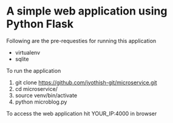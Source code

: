 # A simple web application using Python Flask

Following are the pre-requesties for running this application
- virtualenv
- sqlite 

To run the application
1. git clone https://github.com/jyothish-git/microservice.git
2. cd microservice/
3. source venv/bin/activate
4. python microblog.py

To access the web application hit YOUR_IP:4000 in browser

